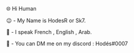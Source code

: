 🌐 Hi Human

😉 - My Name is HodesR or Sk7.

💬 - I speak French , English , Arab.

📲 - You can DM me on my discord : Hodés#0007

